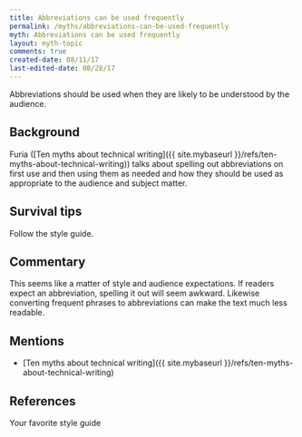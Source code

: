 ```yaml
---
title: Abbreviations can be used frequently
permalink: /myths/abbreviations-can-be-used-frequently
myth: Abbreviations can be used frequently
layout: myth-topic
comments: true
created-date: 08/11/17
last-edited-date: 08/28/17
---
```


Abbreviations should be used when they are likely to be understood by the audience.

## Background

Furia ([Ten myths about technical writing]({{ site.mybaseurl }}/refs/ten-myths-about-technical-writing)) talks about spelling out abbreviations on first use and then using them as needed and how they should be used as appropriate to the audience and subject matter.

## Survival tips

Follow the style guide.

## Commentary

This seems like a matter of style and audience expectations. If readers expect an abbreviation, spelling it out will seem awkward. Likewise converting frequent phrases to abbreviations can make the text much less readable.

## Mentions

* [Ten myths about technical writing]({{ site.mybaseurl }}/refs/ten-myths-about-technical-writing)

## References

Your favorite style guide
